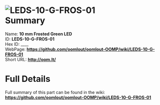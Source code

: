 
![LEDS-10-G-FROS-01](https://github.com/oomlout/oomlout-OOMP/blob/master/parts/LEDS-10-G-FROS-01/LEDS-10-G-FROS-01_420.jpg)   
Summary
=================
  
Name: __10 mm Frosted Green LED__    
ID: __LEDS-10-G-FROS-01__   
Hex ID: ____   
WebPage: __https://github.com/oomlout/oomlout-OOMP/wiki/LEDS-10-G-FROS-01__   
Short URL: __http://oom.lt/__   

Full Details
==========================
Full summary of this part can be found in the wiki:   
__https://github.com/oomlout/oomlout-OOMP/wiki/LEDS-10-G-FROS-01__    

